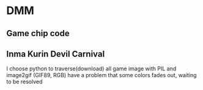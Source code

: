 # DMM
Game chip code
-------------------
Inma Kurin Devil Carnival
-------------------
I choose python to traverse(download) all game image with PIL and image2gif
(GIF89, RGB) have a problem that some colors fades out, waiting to be resolved
